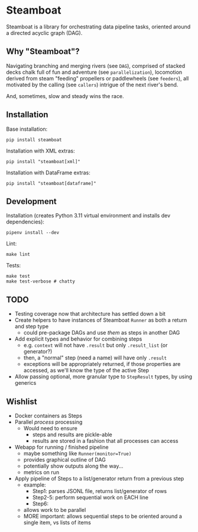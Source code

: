 # Steamboat

Steamboat is a library for orchestrating data pipeline tasks, oriented around a directed acyclic graph (DAG).

## Why "Steamboat"?

Navigating branching and merging rivers (see `DAG`), comprised of stacked decks chalk full of fun and adventure (see `parallelization`), locomotion derived from steam "feeding" propellers or paddlewheels (see `feeders`), all motivated by the calling (see `callers`) intrigue of the next river's bend.

And, sometimes, slow and steady wins the race.

## Installation

Base installation:
```shell
pip install steamboat
```

Installation with XML extras:
```shell
pip install "steamboat[xml]"
```

Installation with DataFrame extras:
```shell
pip install "steamboat[dataframe]"
```

## Development

Installation (creates Python 3.11 virtual environment and installs dev dependencies):
```shell
pipenv install --dev
```

Lint:
```shell
make lint
```

Tests:
```shell
make test
make test-verbose # chatty
```

## TODO  
  * Testing coverage now that architecture has settled down a bit
  * Create helpers to have instances of Steamboat `Runner` as both a return and step type
    * could pre-package DAGs and use _them_ as steps in another DAG
  * Add explicit types and behavior for combining steps
    * e.g. `context` will not have `.result` but only `.result_list` (or generator?)
    * then, a "normal" step (need a name) will have only `.result`
    * exceptions will be appropriately returned, if those properties are accessed, as we'll know the type of the active Step
  * Allow passing optional, more granular type to `StepResult` types, by using generics

## Wishlist

  * Docker containers as Steps
  * Parallel _process_ processing
    * Would need to ensure
      * steps and results are pickle-able
      * results are stored in a fashion that all processes can access
  * Webapp for running / finished pipeline
    * maybe something like `Runner(monitor=True)`
    * provides graphical outline of DAG
    * potentially show outputs along the way...
    * metrics on run
  * Apply pipeline of Steps to a list/generator return from a previous step
    * example:
      * Step1: parses JSONL file, returns list/generator of rows
      * Step2-5: perform sequential work on EACH line
      * Step6:
    * allows work to be parallel
    * MORE important: allows sequential steps to be oriented around a single item, vs lists of items
